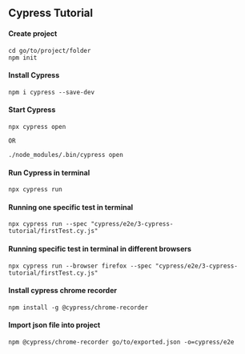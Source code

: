 ## Cypress Tutorial

#### Create project

    cd go/to/project/folder
    npm init

#### Install Cypress

    npm i cypress --save-dev

#### Start Cypress

    npx cypress open

    OR

    ./node_modules/.bin/cypress open

#### Run Cypress in terminal

    npx cypress run

#### Running one specific test in terminal

    npx cypress run --spec "cypress/e2e/3-cypress-tutorial/firstTest.cy.js"

#### Running specific test in terminal in different browsers

    npx cypress run --browser firefox --spec "cypress/e2e/3-cypress-tutorial/firstTest.cy.js"

#### Install cypress chrome recorder

    npm install -g @cypress/chrome-recorder

#### Import json file into project

    npm @cypress/chrome-recorder go/to/exported.json -o=cypress/e2e